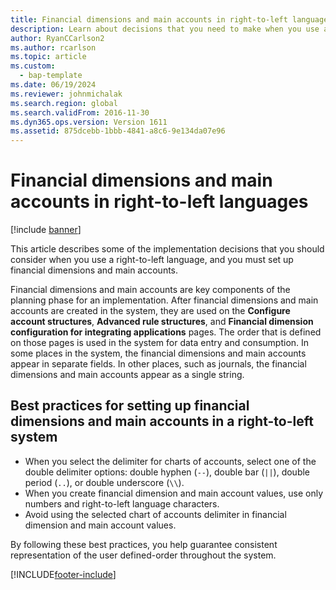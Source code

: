 ```yaml
---
title: Financial dimensions and main accounts in right-to-left languages
description: Learn about decisions that you need to make when you use a right-to-left language, and you must set up financial dimensions and main accounts.
author: RyanCCarlson2
ms.author: rcarlson
ms.topic: article
ms.custom: 
  - bap-template
ms.date: 06/19/2024
ms.reviewer: johnmichalak
ms.search.region: global
ms.search.validFrom: 2016-11-30
ms.dyn365.ops.version: Version 1611
ms.assetid: 875dcebb-1bbb-4841-a8c6-9e134da07e96
---
```


# Financial dimensions and main accounts in right-to-left languages

[!include [banner](../../../finance/includes/banner.md)]

This article describes some of the implementation decisions that you should consider when you use a right-to-left language, and you must set up financial dimensions and main accounts.

Financial dimensions and main accounts are key components of the planning phase for an implementation. After financial dimensions and main accounts are created in the system, they are used on the **Configure account structures**, **Advanced rule structures**, and **Financial dimension configuration for integrating applications** pages. The order that is defined on those pages is used in the system for data entry and consumption. In some places in the system, the financial dimensions and main accounts appear in separate fields. In other places, such as journals, the financial dimensions and main accounts appear as a single string.

## Best practices for setting up financial dimensions and main accounts in a right-to-left system

- When you select the delimiter for charts of accounts, select one of the double delimiter options: double hyphen (`--`), double bar (`||`), double period (`..`), or double underscore (`\\`).
- When you create financial dimension and main account values, use only numbers and right-to-left language characters.
- Avoid using the selected chart of accounts delimiter in financial dimension and main account values.

By following these best practices, you help guarantee consistent representation of the user defined-order throughout the system.


[!INCLUDE[footer-include](../../../includes/footer-banner.md)]
